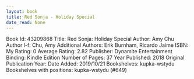 ```yaml
---
layout: book
title: Red Sonja - Holiday Special
date_read: None
---
```


Book Id: 43209868
Title: Red Sonja: Holiday Special
Author: Amy Chu
Author l-f: Chu, Amy
Additional Authors: Erik Burnham, Ricardo Jaime
ISBN: 
My Rating: 0
Average Rating: 2.82
Publisher: Dynamite Entertainment
Binding: Kindle Edition
Number of Pages: 37
Year Published: 2018
Original Publication Year: 
Date Added: 2019/10/21
Bookshelves: kupka-wstydu
Bookshelves with positions: kupka-wstydu (#649)


